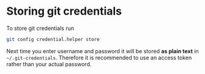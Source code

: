 # Storing git credentials
To store git credentials run
```sh
git config credential.helper store
```
Next time you enter username and password it will be stored **as plain text** in `~/.git-credentials`.
Therefore it is recommended to use an access token rather than your actual password.
